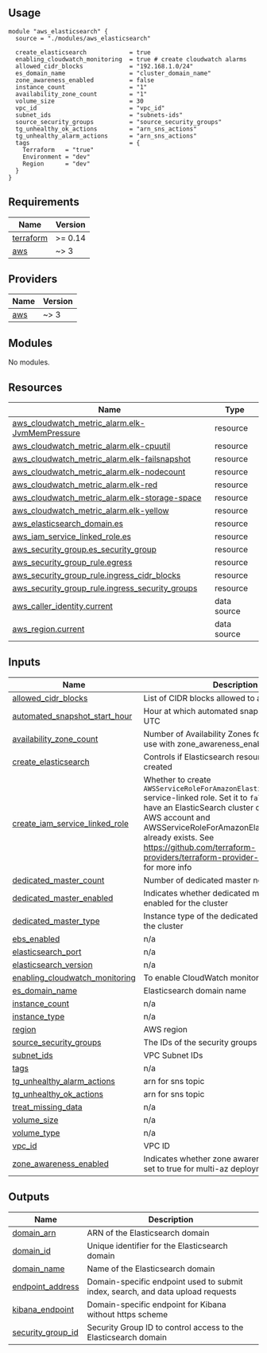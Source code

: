 ## Usage

```hcl
module "aws_elasticsearch" {
  source = "./modules/aws_elasticsearch"

  create_elasticsearch            = true  
  enabling_cloudwatch_monitoring  = true # create cloudwatch alarms
  allowed_cidr_blocks             = "192.168.1.0/24"
  es_domain_name                  = "cluster_domain_name"
  zone_awareness_enabled          = false
  instance_count                  = "1"
  availability_zone_count         = "1"
  volume_size                     = 30
  vpc_id                          = "vpc_id"
  subnet_ids                      = "subnets-ids"
  source_security_groups          = "source_security_groups"
  tg_unhealthy_ok_actions         = "arn_sns_actions"
  tg_unhealthy_alarm_actions      = "arn_sns_actions"
  tags                            = {
    Terraform   = "true"
    Environment = "dev"
    Region      = "dev"
  }
}
```

<!-- BEGIN_TF_DOCS -->
## Requirements

| Name | Version |
|------|---------|
| <a name="requirement_terraform"></a> [terraform](#requirement\_terraform) | >= 0.14 |
| <a name="requirement_aws"></a> [aws](#requirement\_aws) | ~> 3 |

## Providers

| Name | Version |
|------|---------|
| <a name="provider_aws"></a> [aws](#provider\_aws) | ~> 3 |

## Modules

No modules.

## Resources

| Name | Type |
|------|------|
| [aws_cloudwatch_metric_alarm.elk-JvmMemPressure](https://registry.terraform.io/providers/hashicorp/aws/latest/docs/resources/cloudwatch_metric_alarm) | resource |
| [aws_cloudwatch_metric_alarm.elk-cpuutil](https://registry.terraform.io/providers/hashicorp/aws/latest/docs/resources/cloudwatch_metric_alarm) | resource |
| [aws_cloudwatch_metric_alarm.elk-failsnapshot](https://registry.terraform.io/providers/hashicorp/aws/latest/docs/resources/cloudwatch_metric_alarm) | resource |
| [aws_cloudwatch_metric_alarm.elk-nodecount](https://registry.terraform.io/providers/hashicorp/aws/latest/docs/resources/cloudwatch_metric_alarm) | resource |
| [aws_cloudwatch_metric_alarm.elk-red](https://registry.terraform.io/providers/hashicorp/aws/latest/docs/resources/cloudwatch_metric_alarm) | resource |
| [aws_cloudwatch_metric_alarm.elk-storage-space](https://registry.terraform.io/providers/hashicorp/aws/latest/docs/resources/cloudwatch_metric_alarm) | resource |
| [aws_cloudwatch_metric_alarm.elk-yellow](https://registry.terraform.io/providers/hashicorp/aws/latest/docs/resources/cloudwatch_metric_alarm) | resource |
| [aws_elasticsearch_domain.es](https://registry.terraform.io/providers/hashicorp/aws/latest/docs/resources/elasticsearch_domain) | resource |
| [aws_iam_service_linked_role.es](https://registry.terraform.io/providers/hashicorp/aws/latest/docs/resources/iam_service_linked_role) | resource |
| [aws_security_group.es_security_group](https://registry.terraform.io/providers/hashicorp/aws/latest/docs/resources/security_group) | resource |
| [aws_security_group_rule.egress](https://registry.terraform.io/providers/hashicorp/aws/latest/docs/resources/security_group_rule) | resource |
| [aws_security_group_rule.ingress_cidr_blocks](https://registry.terraform.io/providers/hashicorp/aws/latest/docs/resources/security_group_rule) | resource |
| [aws_security_group_rule.ingress_security_groups](https://registry.terraform.io/providers/hashicorp/aws/latest/docs/resources/security_group_rule) | resource |
| [aws_caller_identity.current](https://registry.terraform.io/providers/hashicorp/aws/latest/docs/data-sources/caller_identity) | data source |
| [aws_region.current](https://registry.terraform.io/providers/hashicorp/aws/latest/docs/data-sources/region) | data source |

## Inputs

| Name | Description | Type | Default | Required |
|------|-------------|------|---------|:--------:|
| <a name="input_allowed_cidr_blocks"></a> [allowed\_cidr\_blocks](#input\_allowed\_cidr\_blocks) | List of CIDR blocks allowed to access the cluster | `list(string)` | `[]` | no |
| <a name="input_automated_snapshot_start_hour"></a> [automated\_snapshot\_start\_hour](#input\_automated\_snapshot\_start\_hour) | Hour at which automated snapshots are taken, in UTC | `number` | `0` | no |
| <a name="input_availability_zone_count"></a> [availability\_zone\_count](#input\_availability\_zone\_count) | Number of Availability Zones for the domain to use with zone\_awareness\_enabled. | `string` | `"2"` | no |
| <a name="input_create_elasticsearch"></a> [create\_elasticsearch](#input\_create\_elasticsearch) | Controls if Elasticsearch resources should be created | `bool` | `true` | no |
| <a name="input_create_iam_service_linked_role"></a> [create\_iam\_service\_linked\_role](#input\_create\_iam\_service\_linked\_role) | Whether to create `AWSServiceRoleForAmazonElasticsearchService` service-linked role. Set it to `false` if you already have an ElasticSearch cluster created in the AWS account and AWSServiceRoleForAmazonElasticsearchService already exists. See https://github.com/terraform-providers/terraform-provider-aws/issues/5218 for more info | `bool` | `true` | no |
| <a name="input_dedicated_master_count"></a> [dedicated\_master\_count](#input\_dedicated\_master\_count) | Number of dedicated master nodes in the cluster | `number` | `0` | no |
| <a name="input_dedicated_master_enabled"></a> [dedicated\_master\_enabled](#input\_dedicated\_master\_enabled) | Indicates whether dedicated master nodes are enabled for the cluster | `bool` | `false` | no |
| <a name="input_dedicated_master_type"></a> [dedicated\_master\_type](#input\_dedicated\_master\_type) | Instance type of the dedicated master nodes in the cluster | `string` | `"t2.medium.elasticsearch"` | no |
| <a name="input_ebs_enabled"></a> [ebs\_enabled](#input\_ebs\_enabled) | n/a | `bool` | `true` | no |
| <a name="input_elasticsearch_port"></a> [elasticsearch\_port](#input\_elasticsearch\_port) | n/a | `string` | `"443"` | no |
| <a name="input_elasticsearch_version"></a> [elasticsearch\_version](#input\_elasticsearch\_version) | n/a | `string` | `"7.4"` | no |
| <a name="input_enabling_cloudwatch_monitoring"></a> [enabling\_cloudwatch\_monitoring](#input\_enabling\_cloudwatch\_monitoring) | To enable CloudWatch monitoring | `bool` | `true` | no |
| <a name="input_es_domain_name"></a> [es\_domain\_name](#input\_es\_domain\_name) | Elasticsearch domain name | `string` | `""` | no |
| <a name="input_instance_count"></a> [instance\_count](#input\_instance\_count) | n/a | `string` | `"2"` | no |
| <a name="input_instance_type"></a> [instance\_type](#input\_instance\_type) | n/a | `string` | `"t2.medium.elasticsearch"` | no |
| <a name="input_region"></a> [region](#input\_region) | AWS region | `string` | `""` | no |
| <a name="input_source_security_groups"></a> [source\_security\_groups](#input\_source\_security\_groups) | The IDs of the security groups | `string` | `""` | no |
| <a name="input_subnet_ids"></a> [subnet\_ids](#input\_subnet\_ids) | VPC Subnet IDs | `list(string)` | `[]` | no |
| <a name="input_tags"></a> [tags](#input\_tags) | n/a | `map(string)` | `{}` | no |
| <a name="input_tg_unhealthy_alarm_actions"></a> [tg\_unhealthy\_alarm\_actions](#input\_tg\_unhealthy\_alarm\_actions) | arn for sns topic | `string` | `""` | no |
| <a name="input_tg_unhealthy_ok_actions"></a> [tg\_unhealthy\_ok\_actions](#input\_tg\_unhealthy\_ok\_actions) | arn for sns topic | `string` | `""` | no |
| <a name="input_treat_missing_data"></a> [treat\_missing\_data](#input\_treat\_missing\_data) | n/a | `string` | `"breaching"` | no |
| <a name="input_volume_size"></a> [volume\_size](#input\_volume\_size) | n/a | `number` | `40` | no |
| <a name="input_volume_type"></a> [volume\_type](#input\_volume\_type) | n/a | `string` | `"gp2"` | no |
| <a name="input_vpc_id"></a> [vpc\_id](#input\_vpc\_id) | VPC ID | `string` | `null` | no |
| <a name="input_zone_awareness_enabled"></a> [zone\_awareness\_enabled](#input\_zone\_awareness\_enabled) | Indicates whether zone awareness is enabled, set to true for multi-az deployment | `bool` | `true` | no |

## Outputs

| Name | Description |
|------|-------------|
| <a name="output_domain_arn"></a> [domain\_arn](#output\_domain\_arn) | ARN of the Elasticsearch domain |
| <a name="output_domain_id"></a> [domain\_id](#output\_domain\_id) | Unique identifier for the Elasticsearch domain |
| <a name="output_domain_name"></a> [domain\_name](#output\_domain\_name) | Name of the Elasticsearch domain |
| <a name="output_endpoint_address"></a> [endpoint\_address](#output\_endpoint\_address) | Domain-specific endpoint used to submit index, search, and data upload requests |
| <a name="output_kibana_endpoint"></a> [kibana\_endpoint](#output\_kibana\_endpoint) | Domain-specific endpoint for Kibana without https scheme |
| <a name="output_security_group_id"></a> [security\_group\_id](#output\_security\_group\_id) | Security Group ID to control access to the Elasticsearch domain |
<!-- END_TF_DOCS -->